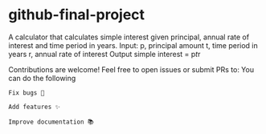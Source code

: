 # github-final-project
A calculator that calculates simple interest given principal, annual rate of interest and time period in years.
Input:
   p, principal amount
   t, time period in years
   r, annual rate of interest
Output
   simple interest = p*t*r

Contributions are welcome! Feel free to open issues or submit PRs to: You can do the following


    Fix bugs 🐞

    Add features ✨

    Improve documentation 📚

